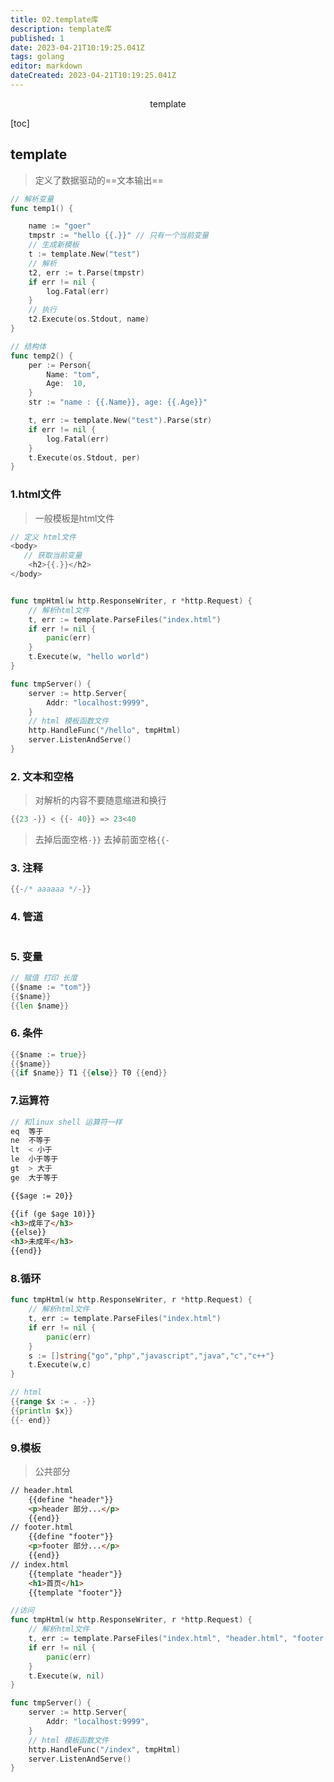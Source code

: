 ```yaml
---
title: 02.template库
description: template库
published: 1
date: 2023-04-21T10:19:25.041Z
tags: golang
editor: markdown
dateCreated: 2023-04-21T10:19:25.041Z
---
```


<center>template</center>



[toc]



## template

> 定义了数据驱动的==文本输出==



```go
// 解析变量
func temp1() {

	name := "goer"
	tmpstr := "hello {{.}}" // 只有一个当前变量
	// 生成新模板
	t := template.New("test")
    // 解析
	t2, err := t.Parse(tmpstr)
	if err != nil {
		log.Fatal(err)
	}
	// 执行
	t2.Execute(os.Stdout, name)
}
```

```go
// 结构体
func temp2() {
	per := Person{
		Name: "tom",
		Age:  10,
	}
	str := "name : {{.Name}}, age: {{.Age}}"

	t, err := template.New("test").Parse(str)
	if err != nil {
		log.Fatal(err)
	}
	t.Execute(os.Stdout, per)
}
```



### 1.html文件

> 一般模板是html文件

```go
// 定义 html文件
<body>
   // 获取当前变量
    <h2>{{.}}</h2>
</body>
```

```go

func tmpHtml(w http.ResponseWriter, r *http.Request) {
	// 解析html文件
	t, err := template.ParseFiles("index.html")
	if err != nil {
		panic(err)
	}
	t.Execute(w, "hello world")
}

func tmpServer() {
	server := http.Server{
		Addr: "localhost:9999",
	}
	// html 模板函数文件
	http.HandleFunc("/hello", tmpHtml)
	server.ListenAndServe()
}
```



### 2. 文本和空格

> 对解析的内容不要随意缩进和换行

```go
{{23 -}} < {{- 40}} => 23<40
```

> 去掉后面空格`-}}`  去掉前面空格`{{- `



### 3. 注释

```go
{{-/* aaaaaa */-}}
```



### 4. 管道

```go

```





### 5. 变量

```go
// 赋值 打印 长度
{{$name := "tom"}}
{{$name}}
{{len $name}}
```



### 6. 条件

```go
{{$name := true}}
{{$name}}
{{if $name}} T1 {{else}} T0 {{end}}
```

### 7.运算符

```go
// 和linux shell 运算符一样
eq  等于
ne  不等于
lt  < 小于
le  小于等于
gt  > 大于
ge  大于等于
```

```html
{{$age := 20}}

{{if (ge $age 10)}}
<h3>成年了</h3>
{{else}}
<h3>未成年</h3>
{{end}}
```

### 8.循环

```go
func tmpHtml(w http.ResponseWriter, r *http.Request) {
	// 解析html文件
	t, err := template.ParseFiles("index.html")
	if err != nil {
		panic(err)
	}
    s := []string{"go","php","javascript","java","c","c++"}
	t.Execute(w,c)
}

// html
{{range $x := . -}}
{{println $x}}
{{- end}}
```



### 9.模板

> 公共部分

```html
// header.html
    {{define "header"}}
    <p>header 部分...</p>
    {{end}}
// footer.html
    {{define "footer"}}
    <p>footer 部分...</p>
    {{end}}
// index.html
    {{template "header"}}
    <h1>首页</h1>
    {{template "footer"}}
```

```go
//访问
func tmpHtml(w http.ResponseWriter, r *http.Request) {
	// 解析html文件 
	t, err := template.ParseFiles("index.html", "header.html", "footer.html")
	if err != nil {
		panic(err)
	}
	t.Execute(w, nil)
}

func tmpServer() {
	server := http.Server{
		Addr: "localhost:9999",
	}
	// html 模板函数文件
	http.HandleFunc("/index", tmpHtml)
	server.ListenAndServe()
}
```

